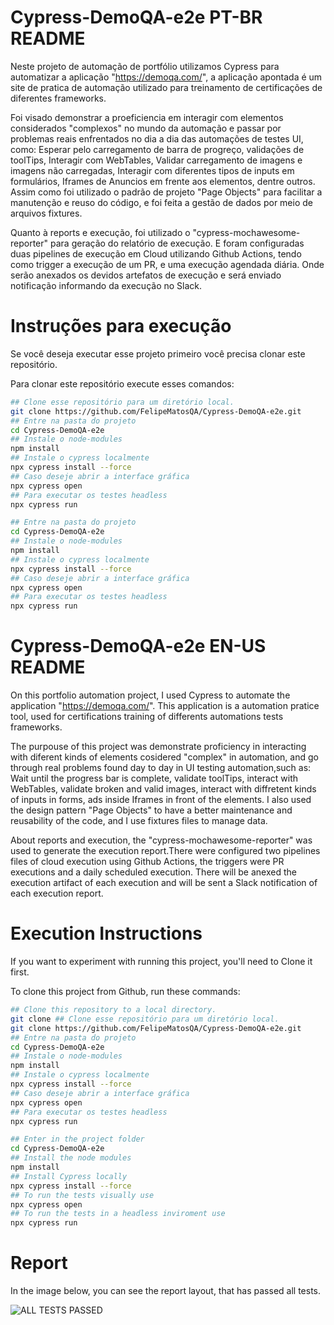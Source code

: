 # Cypress-DemoQA-e2e PT-BR README

Neste projeto de automação de portfólio utilizamos Cypress para automatizar a aplicação "https://demoqa.com/", a aplicação apontada é um site de pratica de automação utilizado para treinamento de certificações de diferentes frameworks. 

Foi visado demonstrar a proeficiencia em interagir com elementos considerados "complexos" no mundo da automação e passar por problemas reais enfrentados no dia a dia das automações de testes UI, como: Esperar pelo carregamento de barra de progreço, validações de toolTips, Interagir com WebTables, Validar carregamento de imagens e imagens não carregadas, Interagir com diferentes tipos de inputs em formulários, Iframes de Anuncios em frente aos elementos, dentre outros. Assim como foi utilizado o padrão de projeto "Page Objects" para facilitar a manutenção e reuso do código, e foi feita a gestão de dados por meio de arquivos fixtures.

Quanto à reports e execução, foi utilizado o "cypress-mochawesome-reporter" para geração do relatório de execução. E foram configuradas duas pipelines de execução em Cloud utilizando Github Actions, tendo como trigger a execução de um PR, e uma execução agendada diária. Onde serão anexados os devidos artefatos de execução e será enviado notificação informando da execução no Slack.


# Instruções para execução

Se você deseja executar esse projeto primeiro você precisa clonar este repositório.

Para clonar este repositório execute esses comandos:

```bash
## Clone esse repositório para um diretório local.
git clone https://github.com/FelipeMatosQA/Cypress-DemoQA-e2e.git
## Entre na pasta do projeto
cd Cypress-DemoQA-e2e
## Instale o node-modules
npm install
## Instale o cypress localmente
npx cypress install --force
## Caso deseje abrir a interface gráfica
npx cypress open
## Para executar os testes headless
npx cypress run

## Entre na pasta do projeto
cd Cypress-DemoQA-e2e
## Instale o node-modules
npm install
## Instale o cypress localmente
npx cypress install --force
## Caso deseje abrir a interface gráfica
npx cypress open
## Para executar os testes headless
npx cypress run

```

# Cypress-DemoQA-e2e EN-US README

On this portfolio automation project, I used Cypress to automate the application "https://demoqa.com/". This application is a automation pratice tool, used for  certifications training of differents automations tests frameworks.

The purpouse of this project was demonstrate proficiency in interacting with diferent kinds of elements cosidered "complex" in automation, and go through real problems found day to day in  UI testing automation,such as: Wait until the progress bar is complete, validate toolTips, interact with WebTables, validate broken and valid images, interact with diffretent kinds of inputs in forms, ads inside Iframes in front of the elements. I also used the design pattern "Page Objects" to have a better maintenance and reusability of the code, and I use fixtures files to manage data.

About reports and execution, the "cypress-mochawesome-reporter" was used to generate the execution report.There were configured two pipelines files of cloud execution using Github Actions, the triggers were PR executions and a daily scheduled execution. There will be anexed the execution artifact of each execution and will be sent a Slack notification of each execution report.

# Execution Instructions

If you want to experiment with running this project, you'll need to Clone it first.

To clone this project from Github, run these commands:

```bash
## Clone this repository to a local directory.
git clone ## Clone esse repositório para um diretório local.
git clone https://github.com/FelipeMatosQA/Cypress-DemoQA-e2e.git
## Entre na pasta do projeto
cd Cypress-DemoQA-e2e
## Instale o node-modules
npm install
## Instale o cypress localmente
npx cypress install --force
## Caso deseje abrir a interface gráfica
npx cypress open
## Para executar os testes headless
npx cypress run

## Enter in the project folder
cd Cypress-DemoQA-e2e
## Install the node modules
npm install
## Install Cypress locally
npx cypress install --force
## To run the tests visually use
npx cypress open
## To run the tests in a headless inviroment use
npx cypress run
```
# Report 

In the image below, you can see the report layout, that has passed all tests.

![ALL TESTS PASSED](https://github.com/FelipeMatosQA/Cypress-DemoQA-e2e/assets/121990373/643510dd-7051-48cb-8e1e-2f1c4b9018b4)



